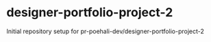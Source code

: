 # designer-portfolio-project-2

Initial repository setup for pr-poehali-dev/designer-portfolio-project-2